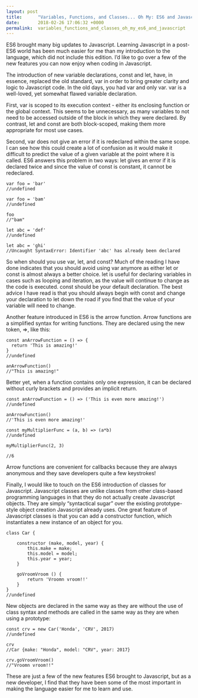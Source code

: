 ```yaml
---
layout: post
title:      "Variables, Functions, and Classes... Oh My: ES6 and Javascript"
date:       2018-02-26 17:06:32 +0000
permalink:  variables_functions_and_classes_oh_my_es6_and_javascript
---
```




ES6 brought many big updates to Javascript. Learning Javascript in a post-ES6 world has been much easier for me than my introduction to the language, which did not include this edition. I’d like to go over a few of the new features you can now enjoy when coding in Javascript. 

The introduction of new variable declarations, const and let, have, in essence, replaced the old standard, var in order to bring greater clarity and logic to Javascript code. In the old days, you had var and only var. var is a well-loved, yet somewhat flawed variable declaration. 

First, var is scoped to its execution context - either its enclosing function or the global context.  This seems to be unnecessary, as many variables to not need to be accessed outside of the block in which they were declared. By contrast, let and const are both block-scoped, making them more appropriate for most use cases. 

Second, var does not give an error if it is redeclared within the same scope. I can see how this could create a lot of confusion as it would make it difficult to predict the value of a given variable at the point where it is called. ES6 answers this problem in two ways: let gives an error if it is declared twice and since the value of const is constant, it cannot be redeclared. 

```
var foo = 'bar'
//undefined

var foo = 'bam'
//undefined

foo
//"bam"

let abc = 'def'
//undefined

let abc = 'ghi'
//Uncaught SyntaxError: Identifier 'abc' has already been declared
```

So when should you use var, let, and const? Much of the reading I have done indicates that you should avoid using var anymore as either let or const is almost always a better choice. let is useful for declaring variables in cases such as looping and iteration, as the value will continue to change as the code is executed. const should be your default declaration. The best advice I have read is that you should always begin with const and change your declaration to let down the road if you find that the value of your variable will need to change. 

Another feature introduced in ES6 is the arrow function. Arrow functions are a simplified syntax for writing functions. They are declared using the new token, =>, like this: 

```
const anArrowFunction = () => {
  return 'This is amazing!'
}
//undefined

anArrowFunction()
//"This is amazing!"
```

Better yet, when a function contains only one expression, it can be declared without curly brackets and provides an implicit return. 

```
const anArrowFunction = () => ('This is even more amazing!')
//undefined

anArrowFunction()
//'This is even more amazing!'

const myMultiplierFunc = (a, b) => (a*b)
//undefined

myMultiplierFunc(2, 3)

//6
```

Arrow functions are convenient for callbacks because they are always anonymous and they save developers quite a few keystrokes!

Finally, I would like to touch on the ES6 introduction of classes for Javascript. Javascript classes are unlike classes from other class-based programming languages in that they do not actually create Javascript objects. They are simply “syntactical sugar” over the existing prototype-style object creation Javascript already uses. One great feature of Javascript classes is that you can add a constructor function, which instantiates a new instance of an object for you. 

```
class Car {
    
    constructor (make, model, year) {
        this.make = make;
        this.model = model;
        this.year = year;
    }
    
    goVroomVroom () {
        return 'Vroomn vroom!!'
    }
}
//undefined
```

New objects are declared in the same way as they are without the use of class syntax and methods are called in the same way as they are when using a prototype: 

```
const crv = new Car('Honda', 'CRV', 2017)
//undefined

crv
//Car {make: "Honda", model: "CRV", year: 2017}

crv.goVroomVroom()
//"Vroomn vroom!!"
```


These are just a few of the new features ES6 brought to Javascript, but as a new developer, I find that they have been some of the most important in making the language easier for me to learn and use. 

